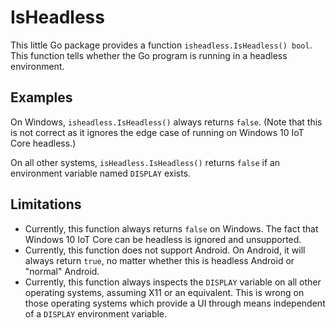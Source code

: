 # IsHeadless

This little Go package provides a function `isheadless.IsHeadless() bool`.
This function tells whether the Go program is running in a headless environment.

## Examples
On Windows, `isheadless.IsHeadless()` always returns `false`.
(Note that this is not correct as it ignores the edge case of running on Windows 10 IoT Core headless.)

On all other systems, `isHeadless.IsHeadless()` returns `false` if an environment variable named `DISPLAY` exists.

## Limitations

- Currently, this function always returns `false` on Windows.
  The fact that Windows 10 IoT Core can be headless is ignored and unsupported.
- Currently, this function does not support Android.
  On Android, it will always return `true`, no matter whether this is headless Android or "normal" Android.
- Currently, this function always inspects the `DISPLAY` variable on all other operating systems, assuming X11 or an equivalent.
  This is wrong on those operating systems which provide a UI through means independent of a `DISPLAY` environment variable.
